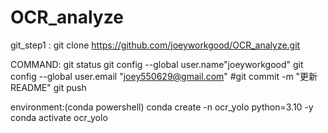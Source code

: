 # OCR_analyze
git_step1 : git clone https://github.com/joeyworkgood/OCR_analyze.git











COMMAND:
git status
git config --global user.name"joeyworkgood"
git config --global user.email "joey550629@gmail.com"
#git commit -m "更新 README"
git push

environment:(conda powershell)
conda create -n ocr_yolo python=3.10 -y
conda activate ocr_yolo

